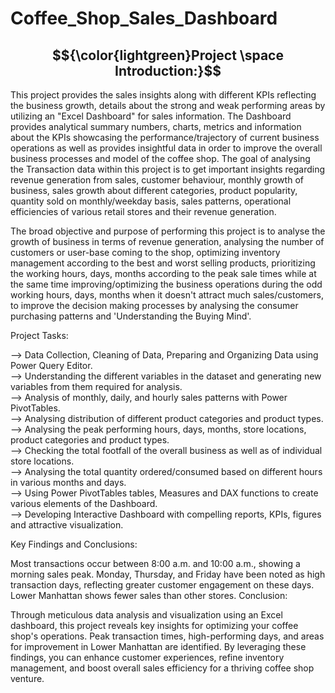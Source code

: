 # Coffee_Shop_Sales_Dashboard

## $${\color{lightgreen}Project \space Introduction:}$$ 

This project provides the sales insights along with different KPIs reflecting the business growth, details about the strong and weak performing areas by utilizing an "Excel Dashboard" for sales information. The Dashboard provides analytical summary numbers, charts, metrics and information about the KPIs showcasing the performance/trajectory of current business operations as well as provides insightful data in order to improve the overall business processes and model of the coffee shop. The goal of analysing the Transaction data within this project is to get important insights regarding revenue generation from sales, customer behaviour, monthly growth of business, sales growth about different categories, product popularity, quantity sold on monthly/weekday basis, sales patterns, operational efficiencies of various retail stores and their revenue generation.

The broad objective and purpose of performing this project is to analyse the growth of business in terms of revenue generation, analysing the number of customers or user-base coming to the shop, optimizing inventory management according to the best and worst selling products, prioritizing the working hours, days, months according to the peak sale times while at the same time improving/optimizing the business operations during the odd working hours, days, months when it doesn't attract much sales/customers, to improve the decision making processes by analysing the consumer purchasing patterns and 'Understanding the Buying Mind'.

Project Tasks:

--> Data Collection, Cleaning of Data, Preparing and Organizing Data using Power Query Editor.<br>
--> Understanding the different variables in the dataset and generating new variables from them required for analysis.<br>
--> Analysis of monthly, daily, and hourly sales patterns with Power PivotTables.<br>
--> Analysing distribution of different product categories and product types.<br>
--> Analysing the peak performing hours, days, months, store locations, product categories and product types.<br>
--> Checking the total footfall of the overall business as well as of individual store locations.<br>
--> Analysing the total quantity ordered/consumed based on different hours in various months and days.<br>
--> Using Power PivotTables tables, Measures and DAX functions to create various elements of the Dashboard.<br>
--> Developing Interactive Dashboard with compelling reports, KPIs, figures and attractive visualization.

Key Findings and Conclusions:

Most transactions occur between 8:00 a.m. and 10:00 a.m., showing a morning sales peak.
Monday, Thursday, and Friday have been noted as high transaction days, reflecting greater customer engagement on these days.
Lower Manhattan shows fewer sales than other stores.
Conclusion:

Through meticulous data analysis and visualization using an Excel dashboard, this project reveals key insights for optimizing your coffee shop's operations. Peak transaction times, high-performing days, and areas for improvement in Lower Manhattan are identified. By leveraging these findings, you can enhance customer experiences, refine inventory management, and boost overall sales efficiency for a thriving coffee shop venture.
